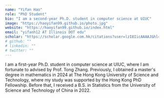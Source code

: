 ```yaml
---
name: "Yifan Hao"
role: "PhD Student"
bio: "I am a second-year Ph.D. student in computer science at UIUC"
image: "https://haoyifan99.github.io/photo.jpg"
website: "https://haoyifan99.github.io/index.html"
email: "yifanh12 AT Illinois DOT edu"
scholar: "https://scholar.google.com.hk/citations?user=lzI8IicAAAAJ&hl=zh-CN"
# github: ""
# linkedin: ""
# twitter: ""
---
```


I am a first-year Ph.D. student in computer science at UIUC, where I am fortunate to advised by Prof. Tong Zhang. Previously, I obtained a master's degree in mathematics in 2024 at The Hong Kong University of Science and Technology, where my study was supported by the Hong Kong PhD Fellowship. Before that, I received a B.S. in Statistics from the University of Science and Technology of China in 2022.